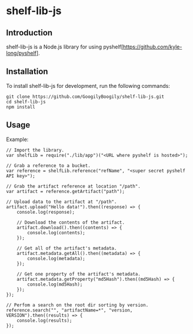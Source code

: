 shelf-lib-js
============


Introduction
------------

shelf-lib-js is a Node.js library for using pyshelf[https://github.com/kyle-long/pyshelf].


Installation
------------

To install shelf-lib-js for development, run the following commands:
    
    git clone https://github.com/GoogilyBoogily/shelf-lib-js.git
    cd shelf-lib-js
    npm install


Usage
-----

Example:

    // Import the library.
    var shelfLib = require("./lib/app")("<URL where pyshelf is hosted>");

    // Grab a reference to a bucket.
    var reference = shelfLib.reference("refName", "<super secret pyshelf API key>");

    // Grab the artifact reference at location "/path".
    var artifact = reference.getArtifact("path");

    // Upload data to the artifact at "/path".
    artifact.upload("Hello data!").then((response) => {
        console.log(response);

        // Download the contents of the artifact.
        artifact.download().then((contents) => {
            console.log(contents);
        });

        // Get all of the artifact's metadata.
        artifact.metadata.getAll().then((metadata) => {
            console.log(metadata);
        });

        // Get one property of the artifact's metadata.
        artifact.metadata.getProperty("md5Hash").then((md5Hash) => {
            console.log(md5Hash);
        });
    });

    // Perfom a search on the root dir sorting by version.
    reference.search("", "artifactName=*", "version, VERSION").then((results) => {
        console.log(results);
    });
